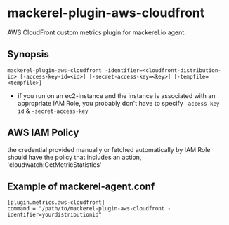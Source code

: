 mackerel-plugin-aws-cloudfront
==============================

AWS CloudFront custom metrics plugin for mackerel.io agent.

## Synopsis

```shell
mackerel-plugin-aws-cloudfront -identifier=<cloudfront-distribution-id> [-access-key-id=<id>] [-secret-access-key=<key>] [-tempfile=<tempfile>]
```

* if you run on an ec2-instance and the instance is associated with an appropriate IAM Role, you probably don't have to specify `-access-key-id` & `-secret-access-key`

## AWS IAM Policy

the credential provided manually or fetched automatically by IAM Role should have the policy that includes an action, 'cloudwatch:GetMetricStatistics'

## Example of mackerel-agent.conf

```
[plugin.metrics.aws-cloudfront]
command = "/path/to/mackerel-plugin-aws-cloudfront -identifier=yourdistributionid"
```
